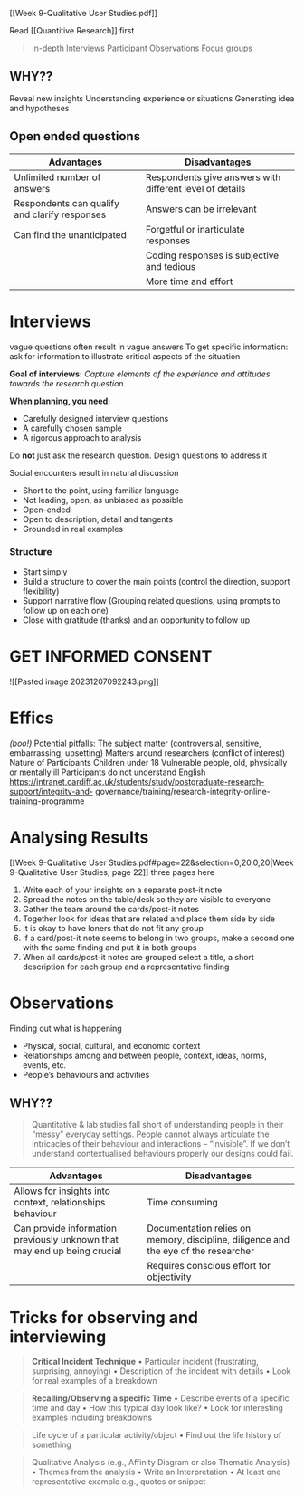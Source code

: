 [[Week 9-Qualitative User Studies.pdf]]

Read [[Quantitive Research]] first

> In-depth Interviews
> Participant Observations
> Focus groups

## WHY??
Reveal new insights
Understanding experience or situations
Generating idea and hypotheses

## Open ended questions

| Advantages                                    | Disadvantages                                            |
| --------------------------------------------- | -------------------------------------------------------- |
| Unlimited number of answers                   | Respondents give answers with different level of details |
| Respondents can qualify and clarify responses | Answers can be irrelevant                                |
| Can find the unanticipated                    | Forgetful or inarticulate responses                      |
|                                               | Coding responses is subjective and tedious               |
|                                               | More time and effort                                                         |

# Interviews
vague questions often result in vague answers
To get specific information: ask for information to illustrate critical aspects of the situation

**Goal of interviews:** *Capture elements of the experience and attitudes towards the research question*.

**When planning, you need:**
-  Carefully designed interview questions
-  A carefully chosen sample
-  A rigorous approach to analysis

Do **not** just ask the research question. Design questions to address it

Social encounters result in natural discussion
-  Short to the point, using familiar language
-  Not leading, open, as unbiased as possible
-  Open-ended
-  Open to description, detail and tangents
-  Grounded in real examples

### Structure
-  Start simply
-  Build a structure to cover the main points (control the direction, support flexibility)
-  Support narrative flow (Grouping related questions, using prompts to follow up on each one)
-  Close with gratitude (thanks) and an opportunity to follow up

# GET INFORMED CONSENT

![[Pasted image 20231207092243.png]]

# Effics
*(boo!)*
Potential pitfalls:
	The subject matter (controversial, sensitive, embarrassing, upsetting)
	Matters around researchers (conflict of interest)
Nature of Participants
	Children under 18
	Vulnerable people, old, physically or mentally ill
	Participants do not understand English
https://intranet.cardiff.ac.uk/students/study/postgraduate-research-support/integrity-and- governance/training/research-integrity-online-training-programme

# Analysing Results
[[Week 9-Qualitative User Studies.pdf#page=22&selection=0,20,0,20|Week 9-Qualitative User Studies, page 22]] three pages here

1. Write each of your insights on a separate post-it note
2. Spread the notes on the table/desk so they are visible to everyone
3. Gather the team around the cards/post-it notes
4. Together look for ideas that are related and place them side by side
5. It is okay to have loners that do not fit any group
6. If a card/post-it note seems to belong in two groups, make a second one with the same finding and put it in both groups
7. When all cards/post-it notes are grouped select a title, a short description for each group and a representative finding
# Observations
Finding out what is happening
-  Physical, social, cultural, and economic context
-  Relationships among and between people, context, ideas, norms, events, etc.
-  People’s behaviours and activities

## WHY??
> Quantitative & lab studies fall short of understanding people in their “messy” everyday settings.
> People cannot always articulate the intricacies of their behaviour and interactions – “invisible”.
> If we don’t understand contextualised behaviours properly our designs could fail.

| Advantages                                                               | Disadvantages                                                                       |
| ------------------------------------------------------------------------ | ----------------------------------------------------------------------------------- |
| Allows for insights into context, relationships behaviour                | Time consuming                                                                      |
| Can provide information previously unknown that may end up being crucial | Documentation relies on memory, discipline, diligence and the eye of the researcher |
|                                                                          | Requires conscious effort for objectivity                                                                                    |

# Tricks for observing and interviewing

> **Critical Incident Technique**
> • Particular incident (frustrating, surprising, annoying)
> • Description of the incident with details
> • Look for real examples of a breakdown

> **Recalling/Observing a specific Time**
> • Describe events of a specific time and day
> • How this typical day look like?
> • Look for interesting examples including breakdowns

> Life cycle of a particular activity/object
> • Find out the life history of something

> Qualitative Analysis (e.g., Affinity Diagram or also Thematic Analysis)
> • Themes from the analysis
> • Write an Interpretation
> • At least one representative example e.g., quotes or snippet